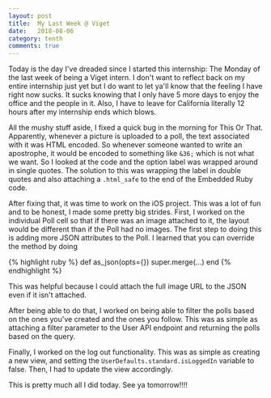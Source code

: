 ```yaml
---
layout: post
title:  My Last Week @ Viget
date:   2018-08-06
category: tenth
comments: true
---
```


Today is the day I've dreaded since I started this internship: The Monday of the last week of being a Viget intern. I don't want to reflect back on my entire internship just yet but I do want to let ya'll know that the feeling I have right now sucks. It sucks knowing that I only have 5 more days to enjoy the office and the people in it. Also, I have to leave for California literally 12 hours after my internship ends which blows. 

All the mushy stuff aside, I fixed a quick bug in the morning for This Or That. Apparently, whenever a picture is uploaded to a poll, the text associated with it was HTML encoded. So whenever someone wanted to write an apostrophe, it would be encoded to something like `&36;` which is not what we want. So I looked at the code and the option label was wrapped around in single quotes. The solution to this was wrapping the label in double quotes and also attaching a `.html_safe` to the end of the Embedded Ruby code. 

After fixing that, it was time to work on the iOS project. This was a lot of fun and to be honest, I made some pretty big strides. First, I worked on the individual Poll cell so that if there was an image attached to it, the layout would be different than if the Poll had no images. The first step to doing this is adding more JSON attributes to the Poll. I learned that you can override the method by doing 

{% highlight ruby %}
def as_json(opts={})
  super.merge(...)
end
{% endhighlight %}

This was helpful because I could attach the full image URL to the JSON even if it isn't attached. 

After being able to do that, I worked on being able to filter the polls based on the ones you've created and the ones you follow. This was as simple as attaching a filter parameter to the User API endpoint and returning the polls based on the query. 

Finally, I worked on the log out functionality. This was as simple as creating a new view, and setting the `UserDefaults.standard.isLoggedIn` variable to false. Then, I had to update the view accordingly. 

This is pretty much all I did today. See ya tomorrow!!!!